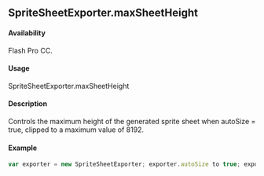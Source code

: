 ## SpriteSheetExporter.maxSheetHeight

#### Availability

Flash Pro CC.

#### Usage

SpriteSheetExporter.maxSheetHeight

#### Description

Controls the maximum height of the generated sprite sheet when autoSize = true, clipped to a maximum value of 8192.

#### Example

```javascript
var exporter = new SpriteSheetExporter; exporter.autoSize to true; exporter.maxSheetHeight = 512;

```